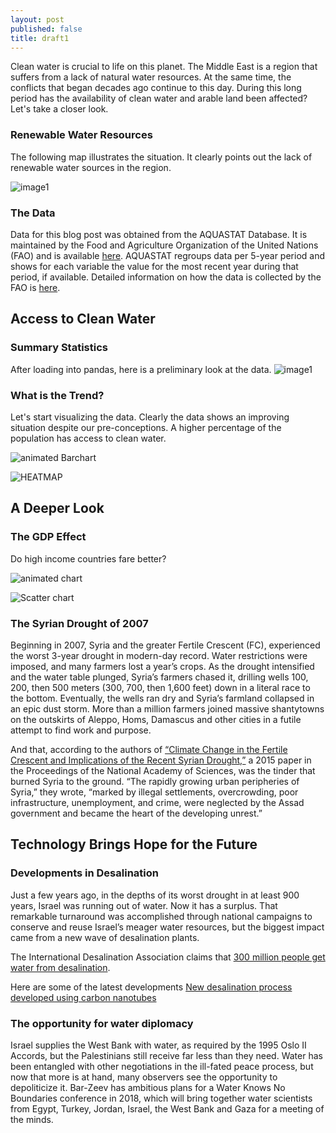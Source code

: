 ```yaml
---
layout: post
published: false
title: draft1
---
```

Clean water is crucial to life on this planet.  The Middle East is a region that suffers from a lack of natural water resources. At the same time, the conflicts that began decades ago continue to this day. During this long period has the availability of clean water and arable land been affected? Let's take a closer look.
### Renewable Water Resources
The following map illustrates the situation.  It clearly points out the lack of renewable water sources in the region.  

![image1](https://github.com/ed-chin-git/ed-chin-git.github.io/raw/master/img/MEwater/FAO%20Renewable%20Water%20Resources%20MAP.JPG)
### The Data
Data for this blog post was obtained from the AQUASTAT Database. It is maintained by the  Food and Agriculture Organization of the United Nations (FAO) and is available [here](http://www.fao.org/nr/water/aquastat/data/query/index.html?lang=en).  AQUASTAT regroups data per 5-year period and shows for each variable the value for the most recent year during that period, if available. Detailed information on how the data is collected by the FAO is [here](http://www.fao.org/nr/water/aquastat/sets/index.stm). 

## Access to Clean Water
### Summary Statistics
After loading into pandas, here is a preliminary look at the data. 
![image1](https://github.com/ed-chin-git/ed-chin-git.github.io/raw/master/img/MEwater/SummaryStats.water.JPG)

### What is the Trend?
Let's start visualizing the data.  Clearly the data shows an improving situation despite our pre-conceptions.  A higher percentage of the population has access to clean water.

![animated Barchart](https://github.com/ed-chin-git/ed-chin-git.github.io/raw/master/img/MEwater/animated.Bar.gif)

![HEATMAP](https://github.com/ed-chin-git/ed-chin-git.github.io/raw/master/img/MEwater/heatmap.water.png)

## A Deeper Look

### The GDP Effect
Do high income countries fare better?

![animated chart](https://github.com/ed-chin-git/ed-chin-git.github.io/raw/master/img/MEwater/animated.RELPLOT.gif)

![Scatter chart](https://github.com/ed-chin-git/ed-chin-git.github.io/raw/master/img/MEwater/relplot.scatter.png)

### The Syrian Drought of 2007
Beginning in 2007, Syria and the greater Fertile Crescent (FC), experienced the worst 3-year drought in modern-day record.  Water restrictions were imposed, and many farmers lost a year’s crops. As the drought intensified and the water table plunged, Syria’s farmers chased it, drilling wells 100, 200, then 500 meters (300, 700, then 1,600 feet) down in a literal race to the bottom. Eventually, the wells ran dry and Syria’s farmland collapsed in an epic dust storm. More than a million farmers joined massive shantytowns on the outskirts of Aleppo, Homs, Damascus and other cities in a futile attempt to find work and purpose.

And that, according to the authors of [“Climate Change in the Fertile Crescent and Implications of the Recent Syrian Drought,”](http://www.pnas.org/content/112/11/3241.abstract) a 2015 paper in the Proceedings of the National Academy of Sciences, was the tinder that burned Syria to the ground. “The rapidly growing urban peripheries of Syria,” they wrote, “marked by illegal settlements, overcrowding, poor infrastructure, unemployment, and crime, were neglected by the Assad government and became the heart of the developing unrest.”

## Technology Brings Hope for the Future
### Developments in Desalination
Just a few years ago, in the depths of its worst drought in at least 900 years, Israel was running out of water. Now it has a surplus. That remarkable turnaround was accomplished through national campaigns to conserve and reuse Israel’s meager water resources, but the biggest impact came from a new wave of desalination plants.

The International Desalination Association claims that [300 million people get water from desalination](https://ensia.com/features/can-saltwater-quench-our-growing-thirst/). 

Here are some of the latest developments
[New desalination process developed using carbon nanotubes](https://www.sciencedaily.com/releases/2011/03/110314140632.htm)

### The opportunity for water diplomacy
Israel supplies the West Bank with water, as required by the 1995 Oslo II Accords, but the Palestinians still receive far less than they need. Water has been entangled with other negotiations in the ill-fated peace process, but now that more is at hand, many observers see the opportunity to depoliticize it. Bar-Zeev has ambitious plans for a Water Knows No Boundaries conference in 2018, which will bring together water scientists from Egypt, Turkey, Jordan, Israel, the West Bank and Gaza for a meeting of the minds.
